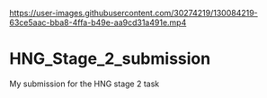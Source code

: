 

https://user-images.githubusercontent.com/30274219/130084219-63ce5aac-bba8-4ffa-b49e-aa9cd31a491e.mp4

# HNG_Stage_2_submission
My submission for the HNG stage 2 task
